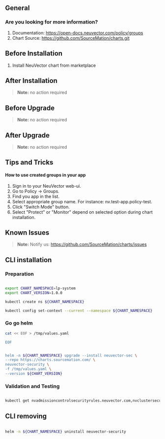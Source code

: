 ## General

### Are you looking for more information?


1. Documentation: https://open-docs.neuvector.com/policy/groups
2. Chart Source: https://github.com/SourceMation/charts.git


## Before Installation

1. Install NeuVector chart from marketplace


## After Installation

> **Note:**
> no action required

## Before Upgrade

> **Note:**
> no action required

## After Upgrade

> **Note:**
> no action required


## Tips and Tricks


#### How to use created groups in your app

1. Sign in to your NeuVector web-ui.
2. Go to Policy -> Groups.
3. Find you app in the list. 
4. Select appropriate group name. For instance: nv.test-app.policy-test.
4. Click "Switch Mode" button.
5. Select "Protect" or "Monitor" depend on selected option during chart installation.



## Known Issues

> **Note:**
> Notify us: https://github.com/SourceMation/charts/issues


## CLI installation

### Preparation

```bash

export CHART_NAMESPACE=lp-system
export CHART_VERSION=1.0.0

kubectl create ns ${CHART_NAMESPACE}

kubectl config set-context --current --namespace ${CHART_NAMESPACE}

```

### Go go helm

``` bash
cat << EOF > /tmp/values.yaml

EOF 


helm -n ${CHART_NAMESPACE} upgrade --install neuvector-sec \
--repo https://charts.sourcemation.com/ \
neuvector-security \
-f /tmp/values.yaml \
--version ${CHART_VERSION}

```

### Validation and Testing

```bash

kubectl get nvadmissioncontrolsecurityrules.neuvector.com,nvclustersecurityrules.neuvector.com,nvcomplianceprofiles.neuvector.com,nvdlpsecurityrules.neuvector.com,nvsecurityrules.neuvector.com,nvvulnerabilityprofiles.neuvector.com,nvwafsecurityrules.neuvector.com -A

```

## CLI removing

```bash

helm -n ${CHART_NAMESPACE} uninstall neuvector-security

```

